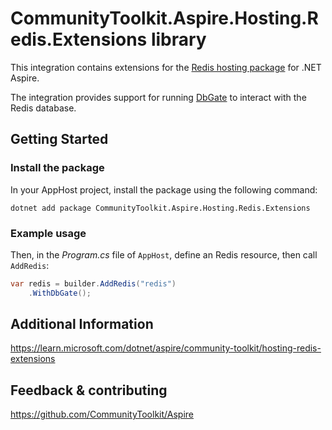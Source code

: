 # CommunityToolkit.Aspire.Hosting.Redis.Extensions library

This integration contains extensions for the [Redis hosting package](https://nuget.org/packages/Aspire.Hosting.Redis) for .NET Aspire.

The integration provides support for running [DbGate](https://github.com/dbgate/dbgate) to interact with the Redis database.

## Getting Started

### Install the package

In your AppHost project, install the package using the following command:

```dotnetcli
dotnet add package CommunityToolkit.Aspire.Hosting.Redis.Extensions
```

### Example usage

Then, in the _Program.cs_ file of `AppHost`, define an Redis resource, then call `AddRedis`:

```csharp
var redis = builder.AddRedis("redis")
    .WithDbGate();
```

## Additional Information

https://learn.microsoft.com/dotnet/aspire/community-toolkit/hosting-redis-extensions

## Feedback & contributing

https://github.com/CommunityToolkit/Aspire